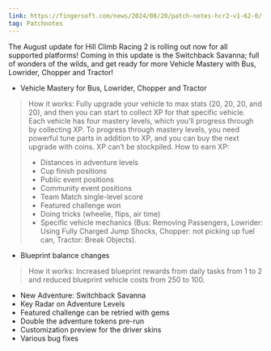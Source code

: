 ```yaml
---
link: https://fingersoft.com/news/2024/08/20/patch-notes-hcr2-v1-62-0/
tag: Patchnotes
---
```

The August update for Hill Climb Racing 2 is rolling out now for all supported platforms! Coming in this update is the Switchback Savanna; full of wonders of the wilds, and get ready for more Vehicle Mastery with Bus, Lowrider, Chopper and Tractor!  

- Vehicle Mastery for Bus, Lowrider, Chopper and Tractor
> How it works: Fully upgrade your vehicle to max stats (20, 20, 20, and 20), and then you can start to collect XP for that specific vehicle. Each vehicle has four mastery levels, which you’ll progress through by collecting XP. To progress through mastery levels, you need powerful tune parts in addition to XP, and you can buy the next upgrade with coins. XP can’t be stockpiled.
> How to earn XP:
> - Distances in adventure levels
> - Cup finish positions
> - Public event positions
> - Community event positions
> - Team Match single-level score
> - Featured challenge won
> - Doing tricks (wheelie, flips, air time)
> - Specific vehicle mechanics (Bus: Removing Passengers, Lowrider: Using Fully Charged Jump Shocks, Chopper: not picking up fuel can, Tractor: Break Objects).

- Blueprint balance changes
> How it works: Increased blueprint rewards from daily tasks from 1 to 2 and reduced blueprint vehicle costs from 250 to 100.

- New Adventure: Switchback Savanna
- Key Radar on Adventure Levels
- Featured challenge can be retried with gems
- Double the adventure tokens pre-run
- Customization preview for the driver skins
- Various bug fixes
